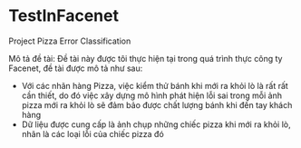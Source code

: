 # TestInFacenet

Project Pizza Error Classification

Mô tả đề tài: Đề tài này được tôi thực hiện tại trong quá trình thực công ty Facenet, đề tài được mô tả như sau:
- Với các nhãn hàng Pizza, việc kiểm thử bánh khi mới ra khỏi lò là rất rất cần thiết, do đó việc xây dựng mô hình phát hiện lỗi sai trong mỗi ảnh pizza mới ra khỏi lò sẽ đảm bảo được chất lượng bánh khi đến tay khách hàng
- Dữ liệu được cung cấp là ảnh chụp những chiếc pizza khi mới ra khỏi lò, nhãn là các loại lỗi của chiếc pizza đó
